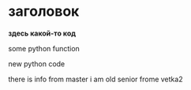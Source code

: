 # заголовок

**здесь какой-то код**

some python function

new python code

there is info from master
i am old senior frome vetka2

